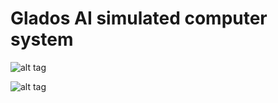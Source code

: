 # Glados AI simulated computer system

![alt tag](https://raw.githubusercontent.com/fsiamp/glados/master/glados.png)

![alt tag](https://raw.githubusercontent.com/fsiamp/glados/master/SCREEN.png)
